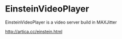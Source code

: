 EinsteinVideoPlayer
===================

EinsteinVideoPlayer is a video server build in MAXJitter

http://artica.cc/einstein.html
